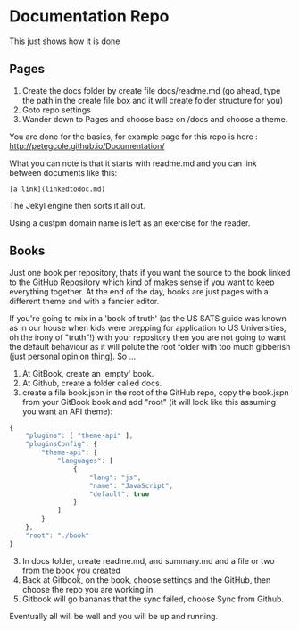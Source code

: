 # Documentation Repo
This just shows how it is done

## Pages
1. Create the docs folder by create file docs/readme.md (go ahead, type the path in the create file box and it will create folder structure for you)
2. Goto repo settings
3. Wander down to Pages and choose base on /docs and choose a theme.

You are done for the basics, for example page for this repo is here : http://petegcole.github.io/Documentation/

What you can note is that it starts with readme.md and you can link between documents like this:

```
[a link](linkedtodoc.md)
```
The Jekyl engine then sorts it all out.

Using a custpm domain name is left as an exercise for the reader.

## Books

Just one book per repository, thats if you want the source to the book linked to the GitHub Repository which kind of makes sense if you want to keep everything together. At the end of the day, books are just pages with a different theme and with a fancier editor. 

If you're going to mix in a 'book of truth' (as the US SATS guide was known as in our house when kids were prepping for application to US Universities, oh the irony of "truth"!) with your repository then you are not going to want the default behaviour as it will polute the root folder with too much gibberish (just  personal opinion thing). So ...

1. At GitBook, create an 'empty' book.
2. At Github, create a folder called docs.
2. create a file book.json in the root of the GitHub repo, copy the book.jspn from your GitBook book and add "root" (it will look like this assuming you want an API theme):
```js
{
    "plugins": [ "theme-api" ],
    "pluginsConfig": {
        "theme-api": {
            "languages": [
                {
                    "lang": "js",
                    "name": "JavaScript",
                    "default": true
                }
            ]
        }
    },
    "root": "./book"
}
```
3. In docs folder, create readme.md, and summary.md and a file or two from the book you created
4. Back at Gitbook, on the book, choose settings and the GitHub, then choose the repo you are working in.
5. Gitbook will go bananas that the sync failed, choose Sync from Github. 

Eventually all will be well and you will be up and running.





